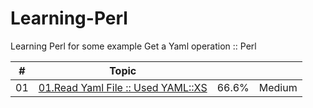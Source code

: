 # Learning-Perl
Learning Perl for some example
Get a Yaml operation :: Perl 

|   #  |   Topic   |           |            |
|-----|-----------|----------|------------|
| 01 |    [01.Read Yaml File :: Used YAML::XS](https://github.com/Xenorock/Learning-Perl/issues/1#issue-968881181)  |66.6%|Medium| 
